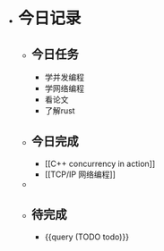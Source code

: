 - # 今日记录
	- ## 今日任务
		- 学并发编程
		- 学网络编程
		- 看论文
		- 了解rust
	- ##  今日完成
		- [[C++ concurrency in action]]
		- [[TCP/IP 网络编程]]
	-
	- ## 待完成
		- {{query (TODO todo)}}